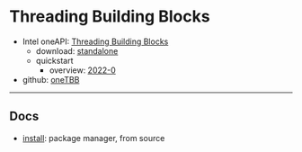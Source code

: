 # Threading Building Blocks

- Intel oneAPI: [Threading Building Blocks](https://www.intel.com/content/www/us/en/developer/tools/oneapi/onetbb.html)
  - download: [standalone](https://www.intel.com/content/www/us/en/developer/tools/oneapi/onetbb-download.html)
  - quickstart
    - overview: [2022-0](https://www.intel.com/content/www/us/en/docs/onetbb/get-started-guide/2022-0/overview.html)
- github: [oneTBB](https://github.com/oneapi-src/oneTBB)

---

## Docs

- [install](docs/install.md): package manager, from source

